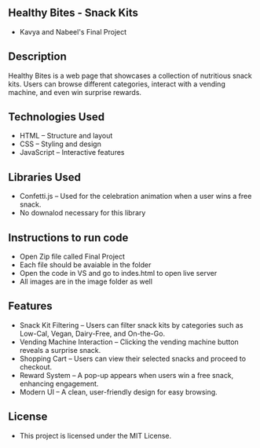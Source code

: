 ## Healthy Bites - Snack Kits
- Kavya and Nabeel's Final Project 

## Description
Healthy Bites is a web page that showcases a collection of nutritious snack kits. Users can browse different categories, interact with a vending machine, and even win surprise rewards.

## Technologies Used
- HTML – Structure and layout
- CSS – Styling and design
- JavaScript – Interactive features

##  Libraries Used
- Confetti.js – Used for the celebration animation when a user wins a free snack.
- No downalod necessary for this library 

## Instructions to run code
- Open Zip file called Final Project
- Each file should be avaiable in the folder
- Open the code in VS and go to indes.html to open live server 
- All images are in the image folder as well

## Features
- Snack Kit Filtering – Users can filter snack kits by categories such as Low-Cal, Vegan, Dairy-Free, and On-the-Go.
- Vending Machine Interaction – Clicking the vending machine button reveals a surprise snack.
- Shopping Cart – Users can view their selected snacks and proceed to checkout.
- Reward System – A pop-up appears when users win a free snack, enhancing engagement.
- Modern UI – A clean, user-friendly design for easy browsing.

## License
- This project is licensed under the MIT License.


